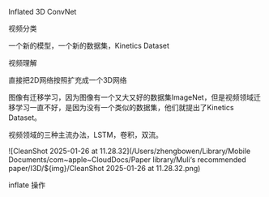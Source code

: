 Inflated 3D ConvNet

视频分类

一个新的模型，一个新的数据集，Kinetics Dataset

视频理解

 直接把2D网络按照扩充成一个3D网络

图像有迁移学习，因为图像有一个又大又好的数据集ImageNet，但是视频领域迁移学习一直不好，是因为没有一个类似的数据集，他们就提出了Kinetics Dataset。

视频领域的三种主流办法，LSTM，卷积，双流。

![CleanShot 2025-01-26 at 11.28.32](/Users/zhengbowen/Library/Mobile Documents/com~apple~CloudDocs/Paper library/Muli‘s recommended paper/I3D/${img}/CleanShot 2025-01-26 at 11.28.32.png)

inflate 操作

